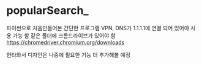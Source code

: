 # popularSearch_

파이썬으로 처음만들어본 간단한 프로그램
VPN, DNS가 1.1.1.1에 연결 되어 있어야 사용 가능 함
같은 폴더에 크롬드라이브가 있어야 함
https://chromedriver.chromium.org/downloads


현타와서 디자인은 나중에 필요한 기능 더 추가해볼 예정
